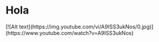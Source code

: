 <h1>Hola</h1>
[![Alt text](https://img.youtube.com/vi/A9ISS3ukNos/0.jpg)](https://www.youtube.com/watch?v=A9ISS3ukNos)
